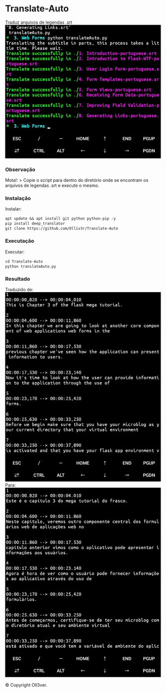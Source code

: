 # Translate-Auto
Traduz arquivos de legendas .srt
![main](https://github.com/Olliv3r/Translate-Auto/blob/main/media/main.jpg)

### Observação
Mota!:
    > Copie o script para dentro do diretório onde se encontram os arquivos de legendas .srt e execute o mesmo.

### Instalação
Instalar:
```
apt update && apt install git python python-pip -y
pip install deep_translator
git clone https://github.com/Olliv3r/Translate-Auto
```
### Executação
Executar:
```
cd Translate-Auto
python translateAuto.py
```

### Resultado
Traduzido de:
![not-translated](https://github.com/Olliv3r/Translate-Auto/blob/main/media/not-translated.jpg)
Para:
![translated](https://github.com/Olliv3r/Translate-Auto/blob/main/media/translated.jpg)


© Copyright Oll3ver.
